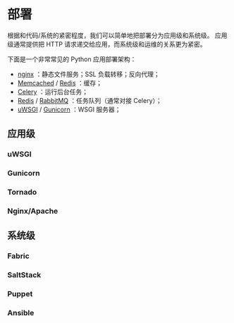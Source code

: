 # 部署

根据和代码/系统的紧密程度，我们可以简单地把部署分为应用级和系统级。
应用级通常提供把 HTTP 请求递交给应用，而系统级和运维的关系更为紧密。

下面是一个非常常见的 Python 应用部署架构：

* [nginx] ：静态文件服务；SSL 负载转移；反向代理；
* [Memcached] / [Redis] ：缓存；
* [Celery] ：运行后台任务；
* [Redis] / [RabbitMQ] ：任务队列（通常对接 Celery）；
* [uWSGI] / [Gunicorn] ：WSGI 服务器；


## 应用级

### uWSGI

### Gunicorn

### Tornado

### Nginx/Apache


## 系统级

### Fabric

### SaltStack

### Puppet

### Ansible


[Redis]: http://redis.io/
[Memcached]: http://memcached.org/
[Celery]: http://www.celeryproject.org/
[RabbitMQ]: https://www.rabbitmq.com/
[nginx]: https://www.rabbitmq.com/
[uWSGI]: https://uwsgi-docs.readthedocs.org/
[Gunicorn]: http://gunicorn.org/

